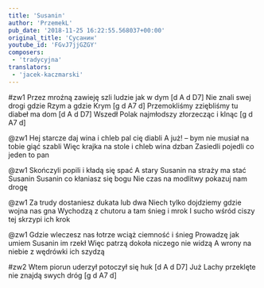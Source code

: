 ```yaml
---
title: 'Susanin'
author: 'PrzemekL'
pub_date: '2018-11-25 16:22:55.568037+00:00'
original_title: 'Сусанин'
youtube_id: 'FGvJ7jjGZGY'
composers:
 - 'tradycyjna'
translators:
 - 'jacek-kaczmarski'
---
```


#zw1
Przez mroźną zawieję szli ludzie jak w dym [d A d D7]
Nie znali swej drogi gdzie Rzym a gdzie Krym [g d A7 d]
Przemokliśmy zziębliśmy tu diabeł ma dom [d A d D7]
Wszedł Polak najmłodszy złorzecząc i klnąc [g d A7 d]

@zw1
Hej starcze daj wina i chleb pal cię diabli
A już! – bym nie musiał na tobie giąć szabli
Więc krajka na stole i chleb wina dzban
Zasiedli pojedli co jeden to pan

@zw1
Skończyli popili i kładą się spać
A stary Susanin na straży ma stać
Susanin Susanin co kłaniasz się bogu
Nie czas na modlitwy pokazuj nam drogę

@zw1
Za trudy dostaniesz dukata lub dwa
Niech tylko dojdziemy gdzie wojna nas gna
Wychodzą z chutoru a tam śnieg i mrok
I sucho wśród ciszy tej skrzypi ich krok

@zw1
Gdzie wleczesz nas łotrze wciąż ciemność i śnieg
Prowadzę jak umiem Susanin im rzekł
Więc patrzą dokoła niczego nie widzą
A wrony na niebie z wędrówki ich szydzą

#zw2
Wtem piorun uderzył potoczył się huk [d A d D7]
Już Lachy przeklęte nie znajdą swych dróg [g d A7 d]